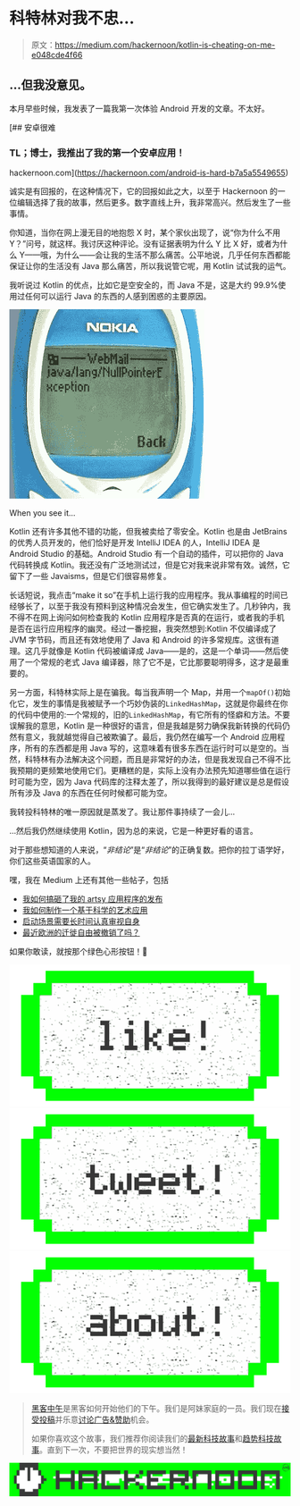 # 科特林对我不忠…

> 原文：<https://medium.com/hackernoon/kotlin-is-cheating-on-me-e048cde4f66>

## …但我没意见。

本月早些时候，我发表了一篇我第一次体验 Android 开发的文章。不太好。

[](https://hackernoon.com/android-is-hard-b7a5a5549655) [## 安卓很难

### TL；博士，我推出了我的第一个安卓应用！

hackernoon.com](https://hackernoon.com/android-is-hard-b7a5a5549655) 

诚实是有回报的，在这种情况下，它的回报如此之大，以至于 Hackernoon 的一位编辑选择了我的故事，然后更多。数字直线上升，我非常高兴。然后发生了一些事情。

你知道，当你在网上漫无目的地抱怨 X 时，某个家伙出现了，说“你为什么不用 Y？”问号，就这样。我讨厌这种评论。没有证据表明为什么 Y 比 X 好，或者为什么 Y——哦，为什么——会让我的生活不那么痛苦。公平地说，几乎任何东西都能保证让你的生活没有 Java 那么痛苦，所以我说管它呢，用 Kotlin 试试我的运气。

我听说过 Kotlin 的优点，比如它是空安全的，而 Java 不是，这是大约 99.9%使用过任何可以运行 Java 的东西的人感到困惑的主要原因。

![](img/b966fbebcfb23a9c881fe597acb4d64d.png)

When you see it…

Kotlin 还有许多其他不错的功能，但我被卖给了零安全。Kotlin 也是由 JetBrains 的优秀人员开发的，他们恰好是开发 IntelliJ IDEA 的人，IntelliJ IDEA 是 Android Studio 的基础。Android Studio 有一个自动的插件，可以把你的 Java 代码转换成 Kotlin。我还没有广泛地测试过，但是它对我来说非常有效。诚然，它留下了一些 Javaisms，但是它们很容易修复。

长话短说，我点击“make it so”在手机上运行我的应用程序。我从事编程的时间已经够长了，以至于我没有预料到这种情况会发生，但它确实发生了。几秒钟内，我不得不在网上询问如何检查我的 Kotlin 应用程序是否真的在运行，或者我的手机是否在运行应用程序的幽灵。经过一番挖掘，我突然想到:Kotlin 不仅编译成了 JVM 字节码，而且还有效地使用了 Java 和 Android 的许多常规库。这很有道理。这几乎就像是 Kotlin 代码被编译成 Java——是的，这是一个单词——然后使用了一个常规的老式 Java 编译器，除了它不是，它比那要聪明得多，这才是最重要的。

另一方面，科特林实际上是在骗我。每当我声明一个 Map，并用一个`mapOf()`初始化它，发生的事情是我被赋予一个巧妙伪装的`LinkedHashMap`，这就是你最终在你的代码中使用的:一个常规的，旧的`LinkedHashMap`，有它所有的怪癖和方法。不要误解我的意思，Kotlin 是一种很好的语言，但是我越是努力确保我新转换的代码仍然有意义，我就越觉得自己被欺骗了。最后，我仍然在编写一个 Android 应用程序，所有的东西都是用 Java 写的，这意味着有很多东西在运行时可以是空的。当然，科特林有办法解决这个问题，而且是非常好的办法，但是我发现自己不得不比我预期的更频繁地使用它们。更糟糕的是，实际上没有办法预先知道哪些值在运行时可能为空，因为 Java 代码库的注释太差了，所以我得到的最好建议是总是假设所有涉及 Java 的东西在任何时候都可能为空。

我转投科特林的唯一原因就是蒸发了。我让那件事持续了一会儿…

…然后我仍然继续使用 Kotlin，因为总的来说，它是一种更好看的语言。

对于那些想知道的人来说，“*非结论*”是“*非结论*”的正确复数。把你的拉丁语学好，你们这些英语国家的人。

嘿，我在 Medium 上还有其他一些帖子，包括

*   [我如何搞砸了我的 artsy 应用程序的发布](/@morpheu5/how-i-messed-up-my-artsy-apps-launch-e684111de532)
*   [我如何制作一个基于科学的艺术应用](/@morpheu5/how-i-made-an-artsy-app-based-in-science-a3690164a9ce)
*   [启动场景需要长时间认真审视自身](/@morpheu5/the-startup-scene-has-to-take-a-long-hard-look-at-itself-6d77a9531814)
*   [最近欧洲的迁徙自由被撤销了吗？](/@morpheu5/has-the-freedom-of-movement-in-europe-been-revoked-recently-24cf11613139)

如果你敢读，就按那个绿色心形按钮！💚

[![](img/50ef4044ecd4e250b5d50f368b775d38.png)](http://bit.ly/HackernoonFB)[![](img/979d9a46439d5aebbdcdca574e21dc81.png)](https://goo.gl/k7XYbx)[![](img/2930ba6bd2c12218fdbbf7e02c8746ff.png)](https://goo.gl/4ofytp)

> [黑客中午](http://bit.ly/Hackernoon)是黑客如何开始他们的下午。我们是阿妹家庭的一员。我们现在[接受投稿](http://bit.ly/hackernoonsubmission)并乐意[讨论广告&赞助](mailto:partners@amipublications.com)机会。
> 
> 如果你喜欢这个故事，我们推荐你阅读我们的[最新科技故事](http://bit.ly/hackernoonlatestt)和[趋势科技故事](https://hackernoon.com/trending)。直到下一次，不要把世界的现实想当然！

![](img/be0ca55ba73a573dce11effb2ee80d56.png)